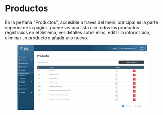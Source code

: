 # Productos

En la pestaña "Productos", accesible a través del menú principal en la parte superior de la página, puede ver una lista con todos los productos registrados en el Sistema, ver detalles sobre ellos, editar la información, eliminar un producto o añadir uno nuevo.

<figure><img src="../../../../.gitbook/assets/prod.png" alt=""><figcaption></figcaption></figure>
